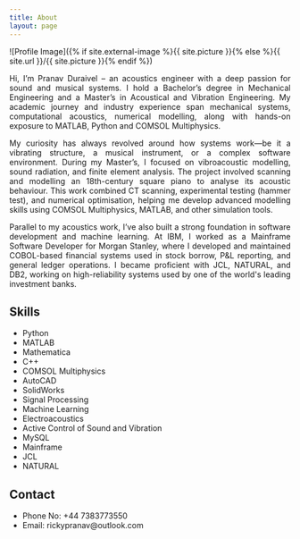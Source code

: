 ```yaml
---
title: About
layout: page
---
```

![Profile Image]({% if site.external-image %}{{ site.picture }}{% else %}{{ site.url }}/{{ site.picture }}{% endif %})

<p style="text-align: justify;">	Hi, I’m Pranav Duraivel – an acoustics engineer with a deep passion for sound and musical systems. I hold a Bachelor’s degree in Mechanical Engineering and a Master’s in Acoustical and Vibration Engineering. My academic journey and industry experience span mechanical systems, computational acoustics, numerical modelling, along with hands-on exposure to MATLAB, Python and COMSOL Multiphysics.</p>

<p style="text-align: justify;">My curiosity has always revolved around how systems work—be it a vibrating structure, a musical instrument, or a complex software environment. During my Master’s, I focused on vibroacoustic modelling, sound radiation, and finite element analysis. The project involved scanning and modelling an 18th-century square piano to analyse its acoustic behaviour. This work combined CT scanning, experimental testing (hammer test), and numerical optimisation, helping me develop advanced modelling skills using COMSOL Multiphysics, MATLAB, and other simulation tools.</p>

<p style="text-align: justify;">Parallel to my acoustics work, I’ve also built a strong foundation in software development and machine learning. At IBM, I worked as a Mainframe Software Developer for Morgan Stanley, where I developed and maintained COBOL-based financial systems used in stock borrow, P&L reporting, and general ledger operations. I became proficient with JCL, NATURAL, and DB2, working on high-reliability systems used by one of the world's leading investment banks.</p>


<h2>Skills</h2>

<ul class="skill-list">
	<li>Python</li>
	<li>MATLAB</li>
	<li>Mathematica</li>
	<li>C++</li>
	<li>COMSOL Multiphysics</li>
	<li>AutoCAD</li>
	<li>SolidWorks</li>
	<li>Signal Processing</li>
	<li>Machine Learning</li>
	<li>Electroacoustics</li>
	<li>Active Control of Sound and Vibration</li>
	<li>MySQL</li>
	<li>Mainframe</li>
	<li>JCL</li>
	<li>NATURAL</li>
</ul>

<h2>Contact</h2>

<ul>
	<li>Phone No: +44 7383773550</li>
	<li>Email: rickypranav@outlook.com</li>
</ul>
